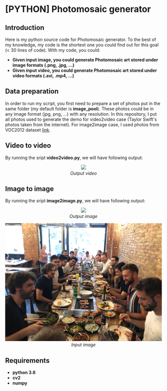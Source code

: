 # [PYTHON] Photomosaic generator

## Introduction

Here is my python source code for Photomosaic generator. To the best of my knowledge, my code is the shortest one you could find out for this goal (< 30 lines of code). With my code, you could: 

* **Given input image, you could generate Photomosaic art stored under image formats (.png, .jpg, ...)**
* **Given input video, you could generate Photomosaic art stored under video formats (.avi, .mp4, ...)**


## Data preparation
In order to run my script, you first need to prepare a set of photos put in the same folder (my default folder is **image_pool**). These photos could be in any image format (jpg, png, ...) with any resolution. In this repository, I put all photos used to generate the demo for video2video case (Taylor Swift's photos taken from the internet). For image2image case, I used photos from VOC2012 dataset [link](http://host.robots.ox.ac.uk/pascal/VOC/voc2012/).

## Video to video
By running the sript **video2video.py**, we will have following output:
<p align="center">
  <img src="demo/output.gif" width=800><br/>
  <i>Output video</i>
</p>


## Image to image
By running the sript **image2image.py**, we will have following output:
<p align="center">
  <img src="demo/output.jpg" width=800><br/>
  <i>Output image</i>
</p>


<p align="center">
  <img src="demo/input.jpg" width=800><br/>
  <i>Input image</i>
</p>

## Requirements

* **python 3.6**
* **cv2** 
* **numpy**
